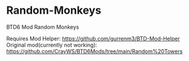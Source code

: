 # Random-Monkeys
BTD6 Mod Random Monkeys

Requires Mod Helper: https://github.com/gurrenm3/BTD-Mod-Helper
Original mod(currently not working): https://github.com/CrayWS/BTD6Mods/tree/main/Random%20Towers
